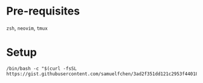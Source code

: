 # Pre-requisites
`zsh`, `neovim`, `tmux`

# Setup

```
/bin/bash -c "$(curl -fsSL https://gist.githubusercontent.com/samuelfchen/3ad2f351dd121c2953f44018d928bf14/raw)"
```
